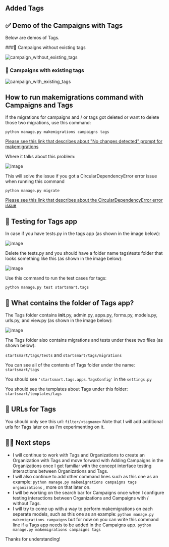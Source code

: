 ## Added Tags

## ✅ Demo of the Campaigns with Tags

Below are demos of Tags.

###🔶 Campaigns without existing tags

![campaign_without_existing_tags](https://user-images.githubusercontent.com/32473119/99199793-7a739d00-2756-11eb-9dfe-add8801d2341.gif)

### 🔷 Campaigns with existing tags

![campaign_with_existing_tags](https://user-images.githubusercontent.com/32473119/99199808-95461180-2756-11eb-9c86-1a01a28ac0c1.gif)

## How to run makemigrations command with Campaigns and Tags

If the migrations for campaigns and / or tags got deleted or want to delete those two migrations, use this command:

```
python manage.py makemigrations campaigns tags
```

[Please see this link that describes about "No changes detected" prompt for makemigrations](https://stackoverflow.com/questions/36153748/django-makemigrations-no-changes-detected)

Where it talks about this problem:

![image](https://user-images.githubusercontent.com/32473119/99199965-86139380-2757-11eb-8fef-e6fc82ec2610.png)

This will solve the issue if you got a CircularDependencyError error issue when running this command

```
python manage.py migrate
```

[Please see this link that describes about the CircularDependencyError error issue](https://stackoverflow.com/questions/30981578/django-1-8-migrations-circulardependencyerror/32575954)

## 🔵 Testing for Tags app

In case if you have tests.py in the tags app (as shown in the image below):

![image](https://user-images.githubusercontent.com/32473119/99200154-86f8f500-2758-11eb-8c81-106fca30c2a3.png)

Delete the tests.py and you should have a folder name tags\tests folder that looks something like this (as shown in the image below):

![image](https://user-images.githubusercontent.com/32473119/99200227-f2db5d80-2758-11eb-9fb0-ee4d1ef18503.png)

Use this command to run the test cases for tags:

```
python manage.py test startsmart.tags
```

## 🎁 What contains the folder of Tags app?

The Tags folder contains __init__.py, admin.py, apps.py, forms.py, models.py, urls.py, and view.py (as shown in the image below):

![image](https://user-images.githubusercontent.com/32473119/99200388-d2f86980-2759-11eb-97c9-9454a905e259.png)

The Tags folder also contains migrations and tests under these two files (as shown below):

`startsmart/tags/tests` and `startsmart/tags/migrations`

You can see all of the contents of Tags folder under the name: `startsmart/tags`

You should see `'startsmart.tags.apps.TagsConfig'` in the `settings.py`

You should see the templates about Tags under this folder: `startsmart/templates/tags`  

## 💾 URLs for Tags

You should only see this url: `filter/<tagname>`
Note that I will add additional urls for Tags later on as I'm experimenting on it.

## 🏃‍♂️ Next steps

- I will continue to work with Tags and Organizations to create an Organization with Tags and move forward with Adding Campaigns in the Organizations once I get familiar with the concept interface testing interactions between Organizations and Tags.
- I will also continue to add other command lines such as this one as an example: `python manage.py makemigrations campaigns tags organizations` , more on that later on.
- I will be working on the search bar for Campaigns once when I configure testing interactions between Organizations and Campaigns with / without Tags.
- I will try to come up with a way to perform makemigrations on each seperate models, such as this one as an example:
`python manage.py makemigrations campaigns` but for now on you can write this command line if a Tags app needs to be added in the Campaigns app. `python manage.py makemigrations campaigns tags`

Thanks for understanding!
